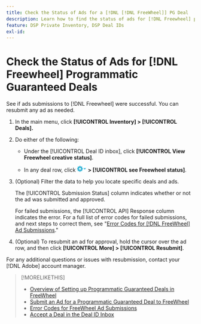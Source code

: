 ```yaml
---
title: Check the Status of Ads for a [!DNL [!DNL FreeWheel]] PG Deal
description: Learn how to find the status of ads for [!DNL Freewheel] programmatic guaranteed deals.
feature: DSP Private Inventory, DSP Deal IDs
exl-id: 
---
```

# Check the Status of Ads for [!DNL Freewheel] Programmatic Guaranteed Deals

See if ads submissions to [!DNL Freewheel] were successful. You can resubmit any ad as needed.

1. In the main menu, click **[!UICONTROL Inventory] > [!UICONTROL Deals].**

1. Do either of the following:

   * Under the [!UICONTROL Deal ID inbox], click **[!UICONTROL View Freewheel creative status]**.
  
   * In any deal row, click ![Options menu](/help/dsp/assets/options-menu.png) **> [!UICONTROL see Freewheel status]**.

1. (Optional) Filter the data to help you locate specific deals and ads.

   The [!UICONTROL Submission Status] column indicates whether or not the ad was submitted and approved.
   
   For failed submissions, the [!UICONTROL API] Response column indicates the error. For a full list of error codes for failed submissions, and next steps to correct them, see "[Error Codes for [!DNL FreeWheel] Ad Submissions](freewheel-error-codes.md)."

1. (Optional) To resubmit an ad for approval, hold the cursor over the ad row, and then click **[!UICONTROL More] > [!UICONTROL Resubmit]**.

For any additional questions or issues with resubmission, contact your [!DNL Adobe] account manager.

>[!MORELIKETHIS]
>
>* [Overview of Setting up Programmatic Guaranteed Deals in FreeWheel](freewheel-overview.md)
>* [Submit an Ad for a Programmatic Guaranteed Deal to FreeWheel](freewheel-submit.md)
>* [Error Codes for FreeWheel Ad Submissions](freewheel-error-codes.md)
>* [Accept a Deal in the Deal ID Inbox](deal-id-inbox-accept.md)
